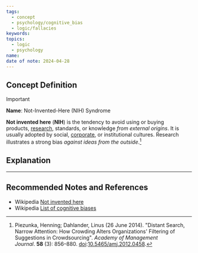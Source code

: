 ```yaml
---
tags:
  - concept
  - psychology/cognitive_bias
  - logic/fallacies
keywords: 
topics:
  - logic
  - psychology
name: 
date of note: 2024-04-28
---
```


## Concept Definition

>[!important]
>**Name**:  Not-Invented-Here (NIH) Syndrome
>
>**Not invented here** (**NIH**) is the tendency to avoid using or buying products, [research](https://en.wikipedia.org/wiki/Research "Research"), standards, or knowledge *from external origins*. It is usually adopted by social, [corporate](https://en.wikipedia.org/wiki/Corporate_culture "Corporate culture"), or institutional cultures. Research illustrates a strong bias *against ideas from the outside*.[^1]



## Explanation





-----------
##  Recommended Notes and References



- Wikipedia [Not invented here](https://en.wikipedia.org/wiki/Not_invented_here)
- Wikipedia [List of cognitive biases](https://en.wikipedia.org/wiki/List_of_cognitive_biases)

[^1]: Piezunka, Henning; Dahlander, Linus (26 June 2014). "Distant Search, Narrow Attention: How Crowding Alters Organizations' Filtering of Suggestions in Crowdsourcing". _Academy of Management Journal_. **58** (3): 856–880. [doi](https://en.wikipedia.org/wiki/Doi_(identifier) "Doi (identifier)"):[10.5465/amj.2012.0458](https://doi.org/10.5465%2Famj.2012.0458).